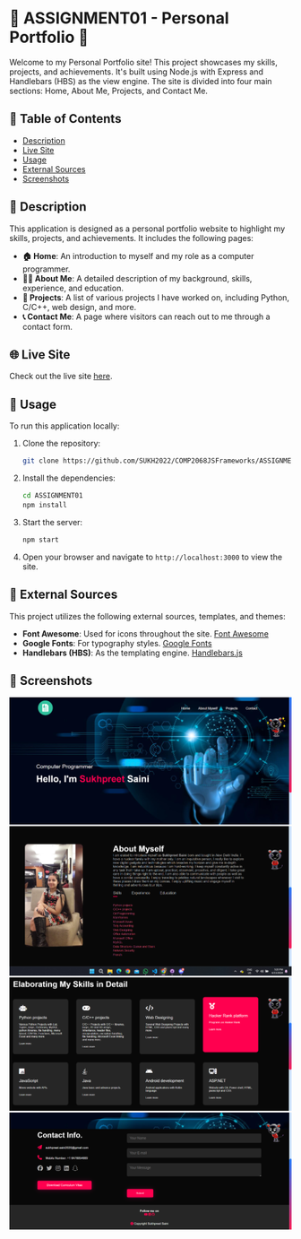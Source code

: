 # 🌟 ASSIGNMENT01 - Personal Portfolio 🌟

Welcome to my Personal Portfolio site! This project showcases my skills, projects, and achievements. It's built using Node.js with Express and Handlebars (HBS) as the view engine. The site is divided into four main sections: Home, About Me, Projects, and Contact Me.

## 📑 Table of Contents

- [Description](#description)
- [Live Site](#live-site)
- [Usage](#usage)
- [External Sources](#external-sources)
- [Screenshots](#screenshots)

## 📝 Description

This application is designed as a personal portfolio website to highlight my skills, projects, and achievements. It includes the following pages:

- **🏠 Home**: An introduction to myself and my role as a computer programmer.
- **🙋‍♂️ About Me**: A detailed description of my background, skills, experience, and education.
- **💼 Projects**: A list of various projects I have worked on, including Python, C/C++, web design, and more.
- **📞 Contact Me**: A page where visitors can reach out to me through a contact form.

## 🌐 Live Site

Check out the live site [here](#).

## 🚀 Usage

To run this application locally:

1. Clone the repository:

    ```bash
    git clone https://github.com/SUKH2022/COMP2068JSFrameworks/ASSIGNMENT01.git
    ```

2. Install the dependencies:

    ```bash
    cd ASSIGNMENT01
    npm install
    ```

3. Start the server:

    ```bash
    npm start
    ```

4. Open your browser and navigate to `http://localhost:3000` to view the site.

## 🔗 External Sources

This project utilizes the following external sources, templates, and themes:

- **Font Awesome**: Used for icons throughout the site. [Font Awesome](https://fontawesome.com/)
- **Google Fonts**: For typography styles. [Google Fonts](https://fonts.google.com/)
- **Handlebars (HBS)**: As the templating engine. [Handlebars.js](https://handlebarsjs.com/)

## 📸 Screenshots

![🏠 Home Page](public/images/screenshot1.png)
![🙋‍♂️ About Me Page](public/images/screenshot2.png)
![💼 Projects Page](public/images/screenshot3.png)
![📞 Contact Me Page](public/images/screenshot5.png)
